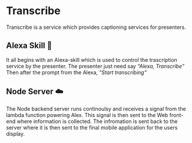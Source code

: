 # Transcribe 
Transcribe is a service which provides captioning services for presenters.

## Alexa Skill :white_flower:
It all begins with an Alexa-skill which is used to control the trascription service by the presenter. The presenter just need say
_"Alexa, Transcribe"_
Then after the prompt from the Alexa,
_"Start transcribing"_

## Node Server :cloud:
The Node backend server runs continoulsy and receives a signal from the lambda function powering Alex. This signal is then sent to the Web front-end where information is collected. The infromation is sent back to the server where it is then sent to the final mobile application for the users display.

